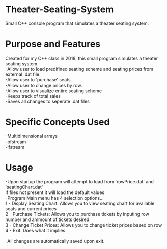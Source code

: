 # Theater-Seating-System
Small C++ console program that simulates a theater seating system.  <br/>

# Purpose and Features
Created for my C++ class in 2018, this small program simulates a theater seating system.<br/>
     -Allow user to load predifined seating scheme and seating prices from external .dat file.  <br/>
		 -Allow user to 'purchase' seats.<br/>
		 -Allow user to change prices by row.<br/>
		 -Allow user to visualize entire seating scheme<br/>
		 -Keeps track of total sales<br/>
		 -Saves all changes to seperate .dat files<br/>
     
# Specific Concepts Used

-Multidimensional arrays <br/>
-ofstream <br/>
-ifstream <br/>

# Usage

-Upon startup the program will attempt to load from 'rowPrice.dat' and 'seatingChart.dat'<br/>
 If files not present it will load the default values<br/>
-Program Main menu has 4 selection options...<br/>
  1 - Display Seating Chart: Allows you to view seating chart for available seats and current prices<br/>
  2 - Purchase Tickets: Allows you to purchase tickets by inputing row number and ammount of tickets desired<br/>
  3 - Change Ticket Prices: Allows you to change ticket prices based on row<br/>
  4 - Exit: Does what it implies<br/>
 <br/>
 -All changes are automatically saved upon exit.



